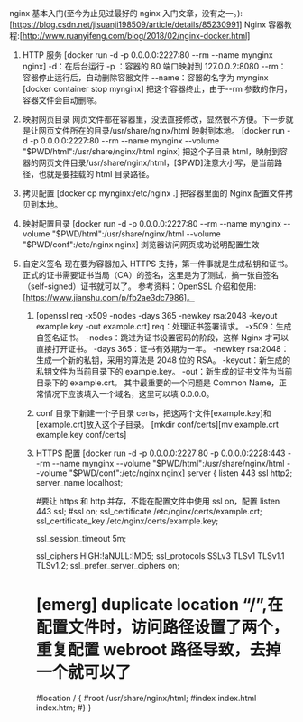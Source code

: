 nginx 基本入门(至今为止见过最好的 nginx 入门文章，没有之一。):[https://blog.csdn.net/jisuanji198509/article/details/85230991]
Nginx 容器教程:[http://www.ruanyifeng.com/blog/2018/02/nginx-docker.html]

1. HTTP 服务
   [docker run -d -p 0.0.0.0:2227:80 --rm --name mynginx nginx]
   -d：在后台运行
   -p ：容器的 80 端口映射到 127.0.0.2:8080
   --rm：容器停止运行后，自动删除容器文件
   --name：容器的名字为 mynginx
   [docker container stop mynginx]
   把这个容器终止，由于--rm 参数的作用，容器文件会自动删除。
2. 映射网页目录
   网页文件都在容器里，没法直接修改，显然很不方便。下一步就是让网页文件所在的目录/usr/share/nginx/html 映射到本地。
   [docker run -d -p 0.0.0.0:2227:80 --rm --name mynginx --volume "$PWD/html":/usr/share/nginx/html nginx]
   把这个子目录 html，映射到容器的网页文件目录/usr/share/nginx/html，[$PWD]注意大小写，是当前路径，也就是要挂载的 html 目录路径。
3. 拷贝配置
   [docker cp mynginx:/etc/nginx .]
   把容器里面的 Nginx 配置文件拷贝到本地。
4. 映射配置目录
   [docker run -d -p 0.0.0.0:2227:80 --rm --name mynginx --volume "$PWD/html":/usr/share/nginx/html --volume "$PWD/conf":/etc/nginx nginx]
   浏览器访问网页成功说明配置生效
5. 自定义签名
   现在要为容器加入 HTTPS 支持，第一件事就是生成私钥和证书。正式的证书需要证书当局（CA）的签名，这里是为了测试，搞一张自签名（self-signed）证书就可以了。
   参考资料：OpenSSL 介绍和使用:[https://www.jianshu.com/p/fb2ae3dc7986]。

   1. [openssl req -x509 -nodes -days 365 -newkey rsa:2048 -keyout example.key -out example.crt]
      req：处理证书签署请求。
      -x509：生成自签名证书。
      -nodes：跳过为证书设置密码的阶段，这样 Nginx 才可以直接打开证书。
      -days 365：证书有效期为一年。
      -newkey rsa:2048：生成一个新的私钥，采用的算法是 2048 位的 RSA。
      -keyout：新生成的私钥文件为当前目录下的 example.key。
      -out：新生成的证书文件为当前目录下的 example.crt。
      其中最重要的一个问题是 Common Name，正常情况下应该填入一个域名，这里可以填 0.0.0.0。
   2. conf 目录下新建一个子目录 certs，把这两个文件[example.key]和[example.crt]放入这个子目录。
      [mkdir conf/certs][mv example.crt example.key conf/certs]
   3. HTTPS 配置
      [docker run -d -p 0.0.0.0:2227:80 -p 0.0.0.0:2228:443 --rm --name mynginx --volume "$PWD/html":/usr/share/nginx/html --volume "$PWD/conf":/etc/nginx nginx]
      server {
      listen 443 ssl http2;
      server_name localhost;

      #要让 https 和 http 并存，不能在配置文件中使用 ssl on，配置 listen 443 ssl;
      #ssl on;
      ssl_certificate /etc/nginx/certs/example.crt;
      ssl_certificate_key /etc/nginx/certs/example.key;

      ssl_session_timeout 5m;

      ssl_ciphers HIGH:!aNULL:!MD5;
      ssl_protocols SSLv3 TLSv1 TLSv1.1 TLSv1.2;
      ssl_prefer_server_ciphers on;

      # [emerg] duplicate location “/”,在配置文件时，访问路径设置了两个，重复配置 webroot 路径导致，去掉一个就可以了

      #location / {
      #root /usr/share/nginx/html;
      #index index.html index.htm;
      #}
      }
